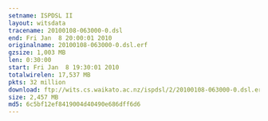 ```yaml
---
setname: ISPDSL II
layout: witsdata
tracename: 20100108-063000-0.dsl
end: Fri Jan  8 20:00:01 2010
originalname: 20100108-063000-0.dsl.erf
gzsize: 1,003 MB
len: 0:30:00
start: Fri Jan  8 19:30:01 2010
totalwirelen: 17,537 MB
pkts: 32 million
download: ftp://wits.cs.waikato.ac.nz/ispdsl/2/20100108-063000-0.dsl.erf.gz
size: 2,457 MB
md5: 6c5bf12ef8419004d40490e686dff6d6
---
```

